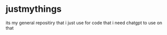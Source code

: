 # justmythings
its my general repositiry that i just use for code that i need chatgpt to use on that
